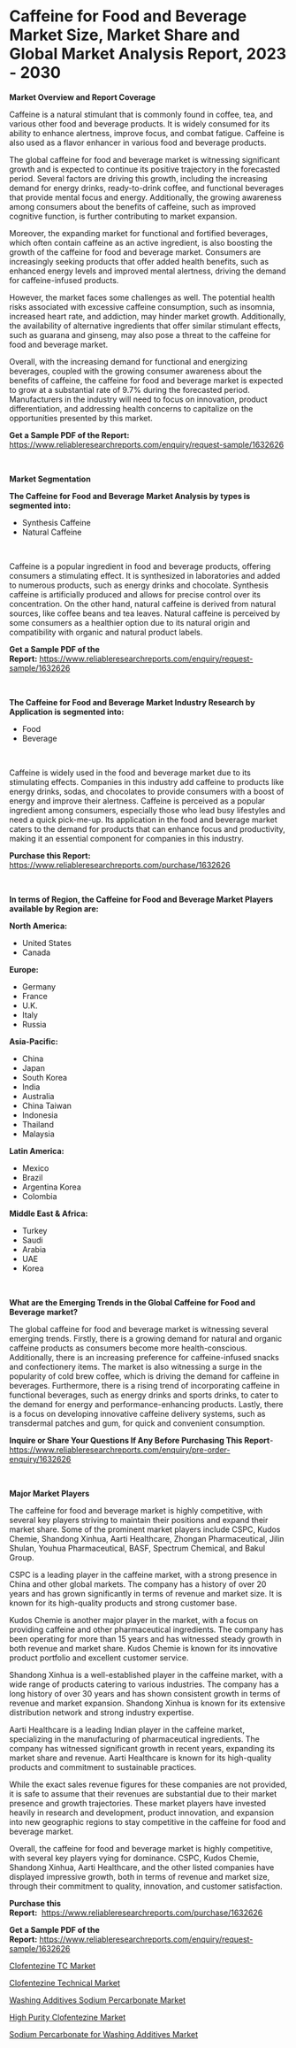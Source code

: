 <p><h1>Caffeine for Food and Beverage Market Size, Market Share and Global Market Analysis Report, 2023 - 2030</h1></p><p><strong>Market Overview and Report Coverage</strong></p>
<p><p>Caffeine is a natural stimulant that is commonly found in coffee, tea, and various other food and beverage products. It is widely consumed for its ability to enhance alertness, improve focus, and combat fatigue. Caffeine is also used as a flavor enhancer in various food and beverage products.</p><p>The global caffeine for food and beverage market is witnessing significant growth and is expected to continue its positive trajectory in the forecasted period. Several factors are driving this growth, including the increasing demand for energy drinks, ready-to-drink coffee, and functional beverages that provide mental focus and energy. Additionally, the growing awareness among consumers about the benefits of caffeine, such as improved cognitive function, is further contributing to market expansion.</p><p>Moreover, the expanding market for functional and fortified beverages, which often contain caffeine as an active ingredient, is also boosting the growth of the caffeine for food and beverage market. Consumers are increasingly seeking products that offer added health benefits, such as enhanced energy levels and improved mental alertness, driving the demand for caffeine-infused products.</p><p>However, the market faces some challenges as well. The potential health risks associated with excessive caffeine consumption, such as insomnia, increased heart rate, and addiction, may hinder market growth. Additionally, the availability of alternative ingredients that offer similar stimulant effects, such as guarana and ginseng, may also pose a threat to the caffeine for food and beverage market.</p><p>Overall, with the increasing demand for functional and energizing beverages, coupled with the growing consumer awareness about the benefits of caffeine, the caffeine for food and beverage market is expected to grow at a substantial rate of 9.7% during the forecasted period. Manufacturers in the industry will need to focus on innovation, product differentiation, and addressing health concerns to capitalize on the opportunities presented by this market.</p></p>
<p><strong>Get a Sample PDF of the Report:</strong> <a href="https://www.reliableresearchreports.com/enquiry/request-sample/1632626">https://www.reliableresearchreports.com/enquiry/request-sample/1632626</a></p>
<p>&nbsp;</p>
<p><strong>Market Segmentation</strong></p>
<p><strong>The Caffeine for Food and Beverage Market Analysis by types is segmented into:</strong></p>
<p><ul><li>Synthesis Caffeine</li><li>Natural Caffeine</li></ul></p>
<p>&nbsp;</p>
<p><p>Caffeine is a popular ingredient in food and beverage products, offering consumers a stimulating effect. It is synthesized in laboratories and added to numerous products, such as energy drinks and chocolate. Synthesis caffeine is artificially produced and allows for precise control over its concentration. On the other hand, natural caffeine is derived from natural sources, like coffee beans and tea leaves. Natural caffeine is perceived by some consumers as a healthier option due to its natural origin and compatibility with organic and natural product labels.</p></p>
<p><strong>Get a Sample PDF of the Report:</strong>&nbsp;<a href="https://www.reliableresearchreports.com/enquiry/request-sample/1632626">https://www.reliableresearchreports.com/enquiry/request-sample/1632626</a></p>
<p>&nbsp;</p>
<p><strong>The Caffeine for Food and Beverage Market Industry Research by Application is segmented into:</strong></p>
<p><ul><li>Food</li><li>Beverage</li></ul></p>
<p>&nbsp;</p>
<p><p>Caffeine is widely used in the food and beverage market due to its stimulating effects. Companies in this industry add caffeine to products like energy drinks, sodas, and chocolates to provide consumers with a boost of energy and improve their alertness. Caffeine is perceived as a popular ingredient among consumers, especially those who lead busy lifestyles and need a quick pick-me-up. Its application in the food and beverage market caters to the demand for products that can enhance focus and productivity, making it an essential component for companies in this industry.</p></p>
<p><strong>Purchase this Report:</strong>&nbsp; <a href="https://www.reliableresearchreports.com/purchase/1632626">https://www.reliableresearchreports.com/purchase/1632626</a></p>
<p>&nbsp;</p>
<p><strong>In terms of Region, the Caffeine for Food and Beverage Market Players available by Region are:</strong></p>
<p>
    <p> <strong> North America: </strong>
        <ul>
            <li>United States</li>
            <li>Canada</li>
        </ul>
        </p> 
    <p> <strong> Europe: </strong>
        <ul>
            <li>Germany</li>
            <li>France</li>
            <li>U.K.</li>
            <li>Italy</li>
            <li>Russia</li>
        </ul>
        </p> 
    <p> <strong> Asia-Pacific: </strong>
        <ul>
            <li>China</li>
            <li>Japan</li>
            <li>South Korea</li>
            <li>India</li>
            <li>Australia</li>
            <li>China Taiwan</li>
            <li>Indonesia</li>
            <li>Thailand</li>
            <li>Malaysia</li>
        </ul>
        </p> 
    <p> <strong> Latin America: </strong>
        <ul>
            <li>Mexico</li>
            <li>Brazil</li>
            <li>Argentina Korea</li>
            <li>Colombia</li>
        </ul>
        </p> 
    <p> <strong> Middle East & Africa: </strong>
        <ul>
            <li>Turkey</li>
            <li>Saudi</li>
            <li>Arabia</li>
            <li>UAE</li>
            <li>Korea</li>
        </ul>
    </p>
    </p>
<p>&nbsp;</p>
<p><strong>What are the Emerging Trends in the Global Caffeine for Food and Beverage market?</strong></p>
<p><p>The global caffeine for food and beverage market is witnessing several emerging trends. Firstly, there is a growing demand for natural and organic caffeine products as consumers become more health-conscious. Additionally, there is an increasing preference for caffeine-infused snacks and confectionery items. The market is also witnessing a surge in the popularity of cold brew coffee, which is driving the demand for caffeine in beverages. Furthermore, there is a rising trend of incorporating caffeine in functional beverages, such as energy drinks and sports drinks, to cater to the demand for energy and performance-enhancing products. Lastly, there is a focus on developing innovative caffeine delivery systems, such as transdermal patches and gum, for quick and convenient consumption.</p></p>
<p><strong>Inquire or Share Your Questions If Any Before Purchasing This Report</strong>- <a href="https://www.reliableresearchreports.com/enquiry/pre-order-enquiry/1632626">https://www.reliableresearchreports.com/enquiry/pre-order-enquiry/1632626</a></p>
<p>&nbsp;</p>
<p><strong>Major Market Players</strong></p>
<p><p>The caffeine for food and beverage market is highly competitive, with several key players striving to maintain their positions and expand their market share. Some of the prominent market players include CSPC, Kudos Chemie, Shandong Xinhua, Aarti Healthcare, Zhongan Pharmaceutical, Jilin Shulan, Youhua Pharmaceutical, BASF, Spectrum Chemical, and Bakul Group.</p><p>CSPC is a leading player in the caffeine market, with a strong presence in China and other global markets. The company has a history of over 20 years and has grown significantly in terms of revenue and market size. It is known for its high-quality products and strong customer base.</p><p>Kudos Chemie is another major player in the market, with a focus on providing caffeine and other pharmaceutical ingredients. The company has been operating for more than 15 years and has witnessed steady growth in both revenue and market share. Kudos Chemie is known for its innovative product portfolio and excellent customer service.</p><p>Shandong Xinhua is a well-established player in the caffeine market, with a wide range of products catering to various industries. The company has a long history of over 30 years and has shown consistent growth in terms of revenue and market expansion. Shandong Xinhua is known for its extensive distribution network and strong industry expertise.</p><p>Aarti Healthcare is a leading Indian player in the caffeine market, specializing in the manufacturing of pharmaceutical ingredients. The company has witnessed significant growth in recent years, expanding its market share and revenue. Aarti Healthcare is known for its high-quality products and commitment to sustainable practices.</p><p>While the exact sales revenue figures for these companies are not provided, it is safe to assume that their revenues are substantial due to their market presence and growth trajectories. These market players have invested heavily in research and development, product innovation, and expansion into new geographic regions to stay competitive in the caffeine for food and beverage market.</p><p>Overall, the caffeine for food and beverage market is highly competitive, with several key players vying for dominance. CSPC, Kudos Chemie, Shandong Xinhua, Aarti Healthcare, and the other listed companies have displayed impressive growth, both in terms of revenue and market size, through their commitment to quality, innovation, and customer satisfaction.</p></p>
<p><strong>Purchase this Report:</strong>&nbsp;&nbsp;<a href="https://www.reliableresearchreports.com/purchase/1632626">https://www.reliableresearchreports.com/purchase/1632626</a></p>
<p></p>
<p><strong>Get a Sample PDF of the Report:</strong>&nbsp;<a href="https://www.reliableresearchreports.com/enquiry/request-sample/1632626">https://www.reliableresearchreports.com/enquiry/request-sample/1632626</a></p>
<p><p><a href="https://medium.com/@scanw41036/clofentezine-tc-market-size-and-market-trends-complete-industry-overview-2023-to-2030-094b8d850f8d">Clofentezine TC Market</a></p><p><a href="https://medium.com/@malcomw102036/clofentezine-technical-market-share-evolution-and-market-growth-trends-2023-2030-c56e213d537c">Clofentezine Technical Market</a></p><p><a href="https://medium.com/@emiliomartelli542/washing-additives-sodium-percarbonate-market-size-cagr-trends-2024-2030-41c6ddd5dc19">Washing Additives Sodium Percarbonate Market</a></p><p><a href="https://medium.com/@kanew14036/high-purity-clofentezine-market-outlook-industry-overview-and-forecast-2023-to-2030-7e6d29f6fd96">High Purity Clofentezine Market</a></p><p><a href="https://medium.com/@landis15236/sodium-percarbonate-for-washing-additives-market-trends-forecast-and-competitive-analysis-to-786fe51a9bc5">Sodium Percarbonate for Washing Additives Market</a></p></p>